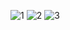 ![1](https://github.com/RedSky09/Tetris-with-C/assets/136958396/5882173a-3353-42fe-945d-20ba1fc69df2)
![2](https://github.com/RedSky09/Tetris-with-C/assets/136958396/9f965e13-35f0-4b65-a4fc-542a78167204)
![3](https://github.com/RedSky09/Tetris-with-C/assets/136958396/dc3a5cf5-c505-4870-b35e-c4ec442d3864)
